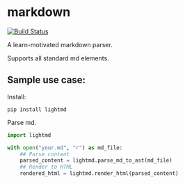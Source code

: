 # markdown
[![Build Status](https://travis-ci.org/andysim3d/markdown.svg?branch=master)](https://travis-ci.org/andysim3d/markdown)

A learn-motivated markdown parser. 

Supports all standard md elements. 

## Sample use case:

Install:
```
pip install lightmd
```

Parse md.

```python
import lightmd

with open("your.md", "r") as md_file:
    ## Parse content
    parsed_content = lightmd.parse_md_to_ast(md_file) 
    ## Render to HTML
    rendered_html = lightmd.render_html(parsed_content)
```


